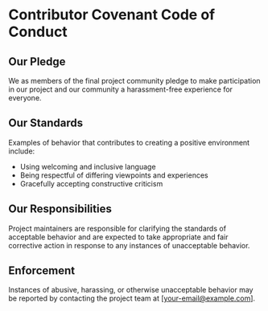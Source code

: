 # Contributor Covenant Code of Conduct

## Our Pledge
We as members of the final project community pledge to make participation in our project and our community a harassment-free experience for everyone.

## Our Standards
Examples of behavior that contributes to creating a positive environment include:
- Using welcoming and inclusive language
- Being respectful of differing viewpoints and experiences
- Gracefully accepting constructive criticism

## Our Responsibilities
Project maintainers are responsible for clarifying the standards of acceptable behavior and are expected to take appropriate and fair corrective action in response to any instances of unacceptable behavior.

## Enforcement
Instances of abusive, harassing, or otherwise unacceptable behavior may be reported by contacting the project team at [your-email@example.com].
